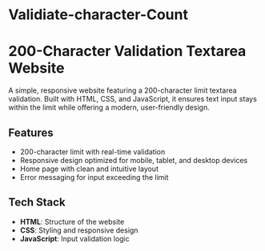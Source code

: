 # Validiate-character-Count
# 200-Character Validation Textarea Website  

A simple, responsive website featuring a 200-character limit textarea validation. Built with HTML, CSS, and JavaScript, it ensures text input stays within the limit while offering a modern, user-friendly design.

## Features  
- 200-character limit with real-time validation  
- Responsive design optimized for mobile, tablet, and desktop devices  
- Home page with clean and intuitive layout  
- Error messaging for input exceeding the limit  

## Tech Stack  
- **HTML**: Structure of the website  
- **CSS**: Styling and responsive design  
- **JavaScript**: Input validation logic  

